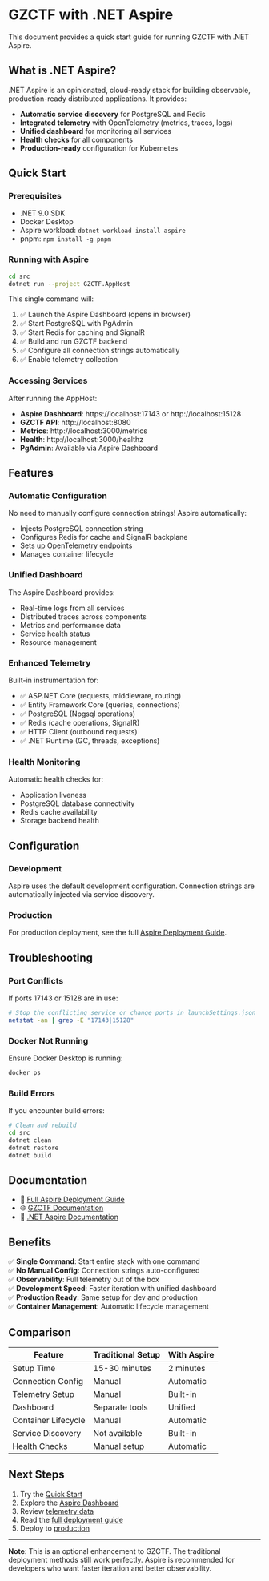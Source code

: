 # GZCTF with .NET Aspire

This document provides a quick start guide for running GZCTF with .NET Aspire.

## What is .NET Aspire?

.NET Aspire is an opinionated, cloud-ready stack for building observable, production-ready distributed applications. It provides:

- **Automatic service discovery** for PostgreSQL and Redis
- **Integrated telemetry** with OpenTelemetry (metrics, traces, logs)
- **Unified dashboard** for monitoring all services
- **Health checks** for all components
- **Production-ready** configuration for Kubernetes

## Quick Start

### Prerequisites

- .NET 9.0 SDK
- Docker Desktop
- Aspire workload: `dotnet workload install aspire`
- pnpm: `npm install -g pnpm`

### Running with Aspire

```bash
cd src
dotnet run --project GZCTF.AppHost
```

This single command will:
1. ✅ Launch the Aspire Dashboard (opens in browser)
2. ✅ Start PostgreSQL with PgAdmin
3. ✅ Start Redis for caching and SignalR
4. ✅ Build and run GZCTF backend
5. ✅ Configure all connection strings automatically
6. ✅ Enable telemetry collection

### Accessing Services

After running the AppHost:

- **Aspire Dashboard**: https://localhost:17143 or http://localhost:15128
- **GZCTF API**: http://localhost:8080
- **Metrics**: http://localhost:3000/metrics
- **Health**: http://localhost:3000/healthz
- **PgAdmin**: Available via Aspire Dashboard

## Features

### Automatic Configuration

No need to manually configure connection strings! Aspire automatically:

- Injects PostgreSQL connection string
- Configures Redis for cache and SignalR backplane
- Sets up OpenTelemetry endpoints
- Manages container lifecycle

### Unified Dashboard

The Aspire Dashboard provides:

- Real-time logs from all services
- Distributed traces across components
- Metrics and performance data
- Service health status
- Resource management

### Enhanced Telemetry

Built-in instrumentation for:

- ✅ ASP.NET Core (requests, middleware, routing)
- ✅ Entity Framework Core (queries, connections)
- ✅ PostgreSQL (Npgsql operations)
- ✅ Redis (cache operations, SignalR)
- ✅ HTTP Client (outbound requests)
- ✅ .NET Runtime (GC, threads, exceptions)

### Health Monitoring

Automatic health checks for:

- Application liveness
- PostgreSQL database connectivity
- Redis cache availability
- Storage backend health

## Configuration

### Development

Aspire uses the default development configuration. Connection strings are automatically injected via service discovery.

### Production

For production deployment, see the full [Aspire Deployment Guide](./aspire-deployment.md).

## Troubleshooting

### Port Conflicts

If ports 17143 or 15128 are in use:

```bash
# Stop the conflicting service or change ports in launchSettings.json
netstat -an | grep -E "17143|15128"
```

### Docker Not Running

Ensure Docker Desktop is running:

```bash
docker ps
```

### Build Errors

If you encounter build errors:

```bash
# Clean and rebuild
cd src
dotnet clean
dotnet restore
dotnet build
```

## Documentation

- 📖 [Full Aspire Deployment Guide](./aspire-deployment.md)
- 🌐 [GZCTF Documentation](https://gzctf.gzti.me/)
- 🔧 [.NET Aspire Documentation](https://learn.microsoft.com/dotnet/aspire)

## Benefits

✅ **Single Command**: Start entire stack with one command  
✅ **No Manual Config**: Connection strings auto-configured  
✅ **Observability**: Full telemetry out of the box  
✅ **Development Speed**: Faster iteration with unified dashboard  
✅ **Production Ready**: Same setup for dev and production  
✅ **Container Management**: Automatic lifecycle management

## Comparison

| Feature | Traditional Setup | With Aspire |
|---------|------------------|-------------|
| Setup Time | 15-30 minutes | 2 minutes |
| Connection Config | Manual | Automatic |
| Telemetry Setup | Manual | Built-in |
| Dashboard | Separate tools | Unified |
| Container Lifecycle | Manual | Automatic |
| Service Discovery | Not available | Built-in |
| Health Checks | Manual setup | Automatic |

## Next Steps

1. Try the [Quick Start](#quick-start)
2. Explore the [Aspire Dashboard](https://localhost:17143)
3. Review [telemetry data](http://localhost:3000/metrics)
4. Read the [full deployment guide](./aspire-deployment.md)
5. Deploy to [production](./aspire-deployment.md#production-deployment)

---

**Note**: This is an optional enhancement to GZCTF. The traditional deployment methods still work perfectly. Aspire is recommended for developers who want faster iteration and better observability.
